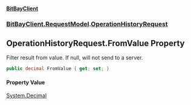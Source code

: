 #### [BitBayClient](./index.md 'index')
### [BitBayClient.RequestModel](./BitBayClient-RequestModel.md 'BitBayClient.RequestModel').[OperationHistoryRequest](./BitBayClient-RequestModel-OperationHistoryRequest.md 'BitBayClient.RequestModel.OperationHistoryRequest')
## OperationHistoryRequest.FromValue Property
Filter result from value. If null, will not send to a server.  
```csharp
public decimal FromValue { get; set; }
```
#### Property Value
[System.Decimal](https://docs.microsoft.com/en-us/dotnet/api/System.Decimal 'System.Decimal')  
